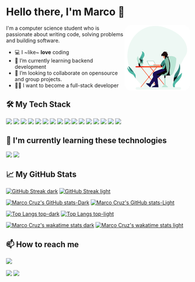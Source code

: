 # Hello there, I'm Marco 👋

<img align="right" alt="coding.gif" style="border-radius:20px" src="https://github.com/marcode24/marcode24/blob/main/assets/coding.gif" width="180" />

I'm a computer science student who is passionate about writing code, solving problems and building software.

- 💻 I ~like~ **love** coding
- 📗 I’m currently learning backend development
- 🔧 I’m looking to collaborate on opensource and group projects.
- 🧑‍💻 I want to become a full-stack developer

## 🛠️ My Tech Stack

<p>
  <img src="https://img.shields.io/badge/-HTML5-E34F26?style=flat&logo=html5&logoColor=white">
  <img src="https://img.shields.io/badge/-CSS3-1572B6?style=flat&logo=css3">
  <img src="https://img.shields.io/badge/-JavaScript-F7DF1E?style=flat&logo=javascript&logoColor=black">
  <img src="https://img.shields.io/badge/-TypeScript-3178C6?style=flat&logo=typescript&logoColor=white">
  <img src="https://img.shields.io/badge/-Angular-DD0031?style=flat&logo=angular&logoColor=white">
  <img src="https://img.shields.io/badge/-Nodejs-339933?style=flat&logo=node.js&logoColor=white">
  <img src="https://img.shields.io/badge/-Express-000000?style=flat&logo=express&logoColor=white">
  <img src="https://img.shields.io/badge/-MongoDB-47A248?style=flat&logo=mongodb&logoColor=white">
  <img src="https://img.shields.io/badge/-MySQL-4479A1?style=flat&logo=mysql&logoColor=white">
  <img src="https://img.shields.io/badge/-Git-F05032?style=flat&logo=git&logoColor=white">
  <img src="https://img.shields.io/badge/-Bootstrap-563D7C?style=flat&logo=bootstrap&logoColor=white">
  <img src="https://img.shields.io/badge/-GraphQL-E10098?style=flat&logo=graphql&logoColor=white">
  <img src="https://img.shields.io/badge/-NestJS-E0234E?style=flat&logo=nestjs&logoColor=white">
  <img src="https://img.shields.io/badge/-SCSS-CC6699?style=flat&logo=sass&logoColor=white">
  <img src="https://img.shields.io/badge/-Docker-2496ED?style=flat&logo=docker&logoColor=white">
  <img src="https://img.shields.io/badge/-Azure-0089D6?style=flat&logo=microsoft-azure&logoColor=white">
</p>

## 📕 I'm currently learning these technologies

<p>
  <img src="https://img.shields.io/badge/-Vue.js-4FC08D?style=flat&logo=vue.js&logoColor=white">
  <img src="https://img.shields.io/badge/-Tailwind CSS-38B2AC?style=flat&logo=tailwind-css&logoColor=white">
</p>

## 📈 My GitHub Stats

[![GitHub Streak dark](https://streak-stats.demolab.com?user=marcode24&theme=radical#gh-dark-mode-only)](https://github.com/marcode24/)
[![GitHub Streak light](https://streak-stats.demolab.com?user=marcode24&theme=default#gh-light-mode-only)](https://github.com/marcode24/)

[![Marco Cruz's GitHub stats-Dark](https://github-readme-stats.vercel.app/api?username=marcode24&&show_icons=true&title=123&custom_title=Github%20Stats&theme=radical#gh-dark-mode-only)](https://github.com/marcode24/)
[![Marco Cruz's GitHub stats-Light](https://github-readme-stats.vercel.app/api?username=marcode24&&show_icons=true&title=123&custom_title=Github%20Stats&theme=default#gh-light-mode-only)](https://github.com/marcode24/)

[![Top Langs top-dark](https://github-readme-stats.vercel.app/api/top-langs/?username=marcode24&layout=compact&langs_count=8&theme=radical#gh-dark-mode-only)](https://github.com/marcode24/)
[![Top Langs top-light](https://github-readme-stats.vercel.app/api/top-langs/?username=marcode24&layout=compact&langs_count=8&theme=default#gh-light-mode-only)](https://github.com/marcode24/)

[![Marco Cruz's wakatime stats dark](https://github-readme-stats.vercel.app/api/wakatime?username=marcode24&theme=radical#gh-dark-mode-only)](https://github.com/marcode24/)
[![Marco Cruz's wakatime stats light](https://github-readme-stats.vercel.app/api/wakatime?username=marcode24&theme=default#gh-light-mode-only)](https://github.com/marcode24/)

## 📫 How to reach me

<a href="mailto:marco24cruz08@gmail.com"><img src="https://img.shields.io/badge/-Gmail-D14836?style=flat&logo=Gmail&logoColor=white"/></a>

<p
  <a href="https://www.linkedin.com/in/marco-acg24/"><img src="https://img.shields.io/badge/-LinkedIn-0077B5?style=flat&logo=Linkedin&logoColor=white"/></a>
  <a href="https://twitter.com/marco_cg24"><img src="https://img.shields.io/badge/-Twitter-1DA1F2?style=flat&logo=Twitter&logoColor=white"/></a>
</p>
